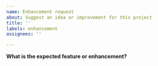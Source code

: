 ```yaml
---
name: Enhancement request
about: Suggest an idea or improvement for this project
title: ''
labels: enhancement
assignees: ''

---
```


**What is the expected feature or enhancement?**
